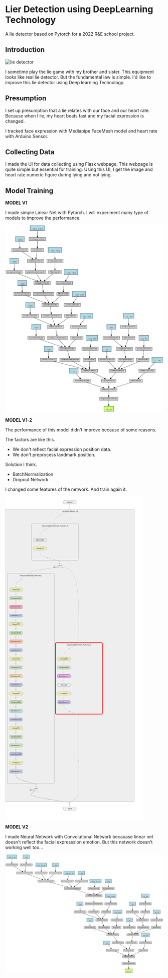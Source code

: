 # Lier Detection using DeepLearning Technology

A lie detector based on Pytorch for a 2022 R&E school project.

## Introduction

![lie detector](https://img.fruugo.com/product/1/88/138417881_max.jpg)

I sometime play the lie game with my brother and sister. This equipment looks like real lie detector. But the fundamental law is simple. I'd like to improve this lie detector using Deep learning Technology.

## Presumption

I set up presumption that a lie relates with our face and our heart rate. Because when I lie, my heart beats fast and my facial expression is changed.

I tracked face expression with Mediapipe FaceMesh model and heart rate with Arduino Sensor.

## Collecting Data

I made the UI for data collecting using Flask webpage. This webpage is quite simple but essential for training. Using this UI, I get the image and heart rate numeric figure during lying and not lying.

## Model Training

<strong>MODEL V1</strong>

I made simple Linear Net with Pytorch. I will experiment many type of models to improve the performance.

![model_v1](https://github.com/yoonhero/lierhero/blob/master/docs/model_v1.png?raw=true)

<strong>MODEL V1-2</strong>

The performance of this model didn't improve because of some reasons.

The factors are like this.

-   We don't reflect facial expression position data.
-   We don't preprocess landmark position.

Solution I think.

-   BatchNormalization
-   Dropout Network

I changed some features of the network. And train again it.

![model_v1-2](https://github.com/yoonhero/lierhero/blob/master/docs/model_v1-2.png?raw=true)

<strong>MODEL V2</strong>

I made Neural Network with Convolutional Network becauase linear net doesn't reflect the facial expresssion emotion. But this network doesn't working well too...

![model_v2](https://github.com/yoonhero/lierhero/blob/master/docs/model_v2.png?raw=true)
